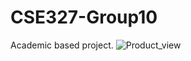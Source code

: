 # CSE327-Group10
Academic based project.
![Product_view](https://user-images.githubusercontent.com/69315722/117575699-d23b0180-b104-11eb-9408-0befd4928889.PNG)

